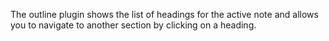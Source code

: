 The outline plugin shows the list of headings for the active note and allows you to navigate to another section by clicking on a heading.